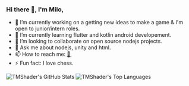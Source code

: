 <script src="https://kit.fontawesome.com/7fead5a706.js" crossorigin="anonymous"></script>

### Hi there 👋, I'm Milo,

- 🔭 I’m currently working on a getting new ideas to make a game & I'm open to junior/intern roles.
- 🌱 I’m currently learning flutter and kotlin android developement.
- 👯 I’m looking to collaborate on open source nodejs projects.
- 💬 Ask me about nodejs, unity and html.
- 📫 How to reach me: [📧](mailto:tmshader@tmshader.com), [<i class="fab fa-twitter" height='18'></i>](https://twitter.com/TheTMShader)
- ⚡ Fun fact: I love chess.


![TMShader's GitHub Stats](https://github-readme-stats.vercel.app/api?username=TMShader&theme=buefy&show_icons=true&&line_height=40&count_private=true)
![TMShader's Top Languages](https://github-readme-stats.vercel.app/api/top-langs/?username=TMShader&theme=buefy&show_icons=true)

<!--! Based on: https://github.com/danvixent/danvixent/
